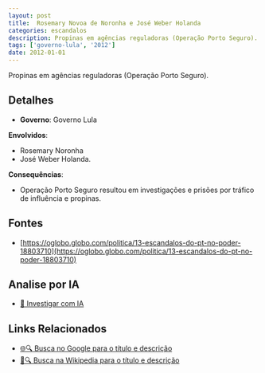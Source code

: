 ```yaml
---
layout: post
title:  Rosemary Novoa de Noronha e José Weber Holanda
categories: escandalos
description: Propinas em agências reguladoras (Operação Porto Seguro).
tags: ['governo-lula', '2012']
date: 2012-01-01
---
```


Propinas em agências reguladoras (Operação Porto Seguro).

## Detalhes
- **Governo**: Governo Lula

**Envolvidos**:
- Rosemary Noronha
- José Weber Holanda.


**Consequências**:
- Operação Porto Seguro resultou em investigações e prisões por tráfico de influência e propinas.


## Fontes
- [https://oglobo.globo.com/politica/13-escandalos-do-pt-no-poder-18803710](https://oglobo.globo.com/politica/13-escandalos-do-pt-no-poder-18803710)


## Analise por IA
- [🤖 Investigar com IA](https://www.perplexity.ai/search?q=Rosemary%20Novoa%20de%20Noronha%20e%20Jos%C3%A9%20Weber%20Holanda%20Propinas%20em%20ag%C3%AAncias%20reguladoras%20%28Opera%C3%A7%C3%A3o%20Porto%20Seguro%29.%20Governo%20Lula)

## Links Relacionados
- [🌐🔍 Busca no Google para o título e descrição](https://www.google.com/search?q=Rosemary%20Novoa%20de%20Noronha%20e%20Jos%C3%A9%20Weber%20Holanda%20Propinas%20em%20ag%C3%AAncias%20reguladoras%20%28Opera%C3%A7%C3%A3o%20Porto%20Seguro%29.%20Governo%20Lula)
- [📖🔍 Busca na Wikipedia para o título e descrição](https://pt.wikipedia.org/w/index.php?search=Rosemary%20Novoa%20de%20Noronha%20e%20Jos%C3%A9%20Weber%20Holanda%20Propinas%20em%20ag%C3%AAncias%20reguladoras%20%28Opera%C3%A7%C3%A3o%20Porto%20Seguro%29.%20Governo%20Lula)

